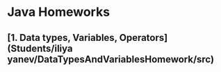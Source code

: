 # Java Homeworks

## [1. Data types, Variables, Operators](Students/iliya yanev/DataTypesAndVariablesHomework/src)
